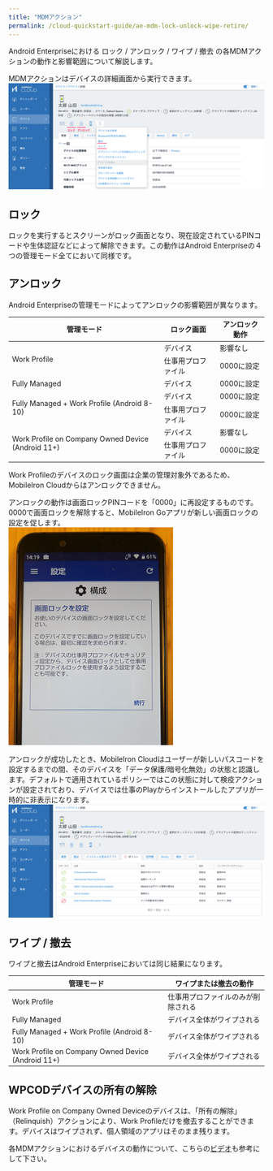 ```yaml
---
title: "MDMアクション"
permalink: /cloud-quickstart-guide/ae-mdm-lock-unlock-wipe-retire/
---
```

Android Enterpriseにおける ロック / アンロック / ワイプ / 撤去 の各MDMアクションの動作と影響範囲について解説します。

MDMアクションはデバイスの詳細画面から実行できます。   
![](/assets/cloud-quickstart-guide/images/E13F5768-C936-44C0-92C1-69A79D632D66.png)

## ロック

ロックを実行するとスクリーンがロック画面となり、現在設定されているPINコードや生体認証などによって解除できます。この動作はAndroid Enterpriseの４つの管理モード全てにおいて同様です。

## アンロック

Android Enterpriseの管理モードによってアンロックの影響範囲が異なります。

<table>
<thead>
<tr><th> 管理モード </th><th> ロック画面 </th><th> アンロック動作 </th></tr>
</thead>
<tbody>
<tr><td rowspan="2"> Work Profile </td><td> デバイス </td><td> 影響なし </td></tr>
<tr><td> 仕事用プロファイル </td><td> 0000に設定 </td></tr>
<tr><td> Fully Managed </td><td> デバイス </td><td> 0000に設定 </td></tr>
<tr><td rowspan="2"> Fully Managed + Work Profile (Android 8-10) </td><td> デバイス </td><td> 0000に設定 </td></tr>
<tr><td> 仕事用プロファイル </td><td> 0000に設定 </td></tr>
<tr><td rowspan="2"> Work Profile on Company Owned Device (Android 11+) </td><td> デバイス </td><td> 影響なし </td></tr>
<tr><td> 仕事用プロファイル </td><td> 0000に設定 </td></tr>
</tbody>
</table>

Work Profileのデバイスのロック画面は企業の管理対象外であるため、MobileIron Cloudからはアンロックできません。

アンロックの動作は画面ロックPINコードを「0000」に再設定するものです。0000で画面ロックを解除すると、MobileIron Goアプリが新しい画面ロックの設定を促します。  
![](/assets/cloud-quickstart-guide/images/E033BD75-D4AD-4D06-A5C9-F2F9BC0B6BAA.png)

アンロックが成功したとき、MobileIron Cloudはユーザーが新しいパスコードを設定するまでの間、そのデバイスを「データ保護/暗号化無効」の状態と認識します。デフォルトで適用されているポリシーではこの状態に対して検疫アクションが設定されており、デバイスでは仕事のPlayからインストールしたアプリが一時的に非表示になります。  
![](/assets/cloud-quickstart-guide/images/4C491FB3-7108-4303-8583-53811AF9540B.png)

## ワイプ / 撤去

ワイプと撤去はAndroid Enterpriseにおいては同じ結果になります。

|管理モード|ワイプまたは撤去の動作|
|---|---|
|Work Profile|仕事用プロファイルのみが削除される|
|Fully Managed|デバイス全体がワイプされる|
|Fully Managed + Work Profile (Android 8-10)|デバイス全体がワイプされる|
|Work Profile on Company Owned Device (Android 11+)|デバイス全体がワイプされる|

## WPCODデバイスの所有の解除

Work Profile on Company Owned Deviceのデバイスは、「所有の解除」（Relinquish）アクションにより、Work Profileだけを撤去することができます。デバイスはワイプされず、個人領域のアプリはそのまま残ります。

各MDMアクションにおけるデバイスの動作について、こちらの[ビデオ](/videos/ae-mdm-action-in-3modes/)も参考にして下さい。
